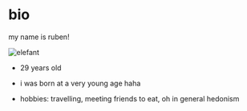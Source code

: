 # bio

my name is ruben!

![elefant]([https://github.com/mrrubinello/mrrubinello/assets/35063133/2753f510-5fda-4e39-bc8b-1fcf3cee94a3](https://entwicklergate.de/uploads/default/original/1X/b60780b0f928d234dbba8ad23d5580f52b738c0c.jpeg))


- 29 years old

- i was born at a very young age haha

- hobbies: travelling, meeting friends to eat, oh in general hedonism
